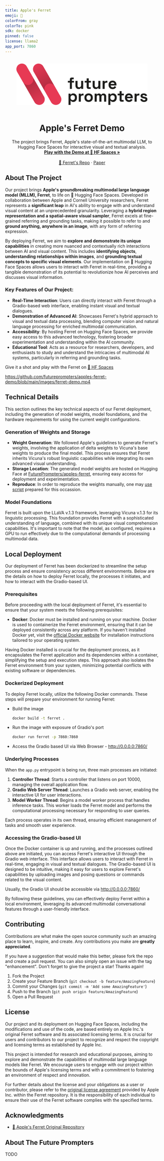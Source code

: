 ```yaml
---
title: Apple's Ferret
emoji: 🦦
colorFrom: gray
colorTo: pink
sdk: docker
pinned: false
license: llama2
app_port: 7860
---
```


<!-- Improved compatibility of back to top link: See: https://github.com/othneildrew/Best-README-Template/pull/73 -->
<a name="readme-top"></a>
<!--
*** Thanks for checking out the Best-README-Template. If you have a suggestion
*** that would make this better, please fork the repo and create a pull request
*** or simply open an issue with the tag "enhancement".
*** Don't forget to give the project a star!
*** Thanks again! Now go create something AMAZING! :D
-->



<!-- PROJECT SHIELDS -->
<!--
*** I'm using markdown "reference style" links for readability.
*** Reference links are enclosed in brackets [ ] instead of parentheses ( ).
*** See the bottom of this document for the declaration of the reference variables
*** for contributors-url, forks-url, etc. This is an optional, concise syntax you may use.
*** https://www.markdownguide.org/basic-syntax/#reference-style-links
-->
<!-- [![Contributors][contributors-shield]][contributors-url]
[![Forks][forks-shield]][forks-url]
[![Stargazers][stars-shield]][stars-url]
[![Issues][issues-shield]][issues-url]
[![MIT License][license-shield]][license-url]
[![LinkedIn][linkedin-shield]][linkedin-url] -->



<!-- PROJECT LOGO -->
<br />
<div align="center">
  <a href="https://github.com/futureprompters/apples-ferret-demo">
    <img src="images/logo-fp-color-black.png" alt="Logo" width="430" height="135">
  </a>
<br/>
<br/>
<h1 align="center">Apple's Ferret Demo</h1>

  <p align="center">
    The project brings Ferret, Apple's state-of-the-art multimodal LLM, to Hugging Face Spaces for interactive visual and textual analysis.
    <br />
    <a href="https://huggingface.co/spaces/FuturePrompters/apples-ferret"><strong>Play with the Demo at 🤗 HF Spaces »</strong></a>
    <br />
    <br />
    <a href="https://github.com/apple/ml-ferret">🦦 Ferret's Repo</a>
    ·
    <a href="https://arxiv.org/abs/2310.07704">Paper</a>
  </p>
</div>

## About The Project

Our project brings **Apple's groundbreaking multimodal large language model (MLLM), Ferret**, to life on 🤗 Hugging Face Spaces. Developed in collaboration between Apple and Cornell University researchers, Ferret represents a **significant leap** in AI's ability to engage with and understand visual content at an unprecedented granularity. Leveraging a **hybrid region representation and a spatial-aware visual sampler**, Ferret excels at fine-grained referring and grounding tasks, making it possible to refer to and **ground anything, anywhere in an image**, with any form of referring expression.

By deploying Ferret, we aim to **explore and demonstrate its unique capabilities** in creating more nuanced and contextually rich interactions between AI and visual content. This includes **identifying objects**, **understanding relationships within images**, and **grounding textual concepts to specific visual elements**. Our implementation on 🤗 Hugging Face Spaces allows users to interact with Ferret in real-time, providing a tangible demonstration of its potential to revolutionize how AI perceives and discusses visual information.

### Key Features of Our Project:

- **Real-Time Interaction**: Users can directly interact with Ferret through a Gradio-based web interface, enabling instant visual and textual dialogues.
- **Demonstration of Advanced AI**: Showcases Ferret's hybrid approach to visual and textual data processing, blending computer vision and natural language processing for enriched multimodal communication.
- **Accessibility**: By hosting Ferret on Hugging Face Spaces, we provide easy access to this advanced technology, fostering broader experimentation and understanding within the AI community.
- **Educational Tool**: Acts as a resource for researchers, developers, and enthusiasts to study and understand the intricacies of multimodal AI systems, particularly in referring and grounding tasks.

Give it a shot and play with the Ferret on [🤗 HF Spaces](https://huggingface.co/spaces/FuturePrompters/apples-ferret)

https://github.com/futureprompters/apples-ferret-demo/blob/main/images/ferret-demo.mp4

## Technical Details

This section outlines the key technical aspects of our Ferret deployment, including the generation of model weights, model foundations, and the hardware requirements for using the current weight configurations.

### Generation of Weights and Storage
- **Weight Generation**: We followed Apple's guidelines to generate Ferret's weights, involving the application of delta weights to Vicuna's base weights to produce the final model. This process ensures that Ferret inherits Vicuna's robust linguistic capabilities while integrating its own advanced visual understanding.
- **Storage Location**: The generated model weights are hosted on Hugging Face at [FuturePrompters/apples-ferret](https://huggingface.co/FuturePrompters/apples-ferret), ensuring easy access for deployment and experimentation.
- **Reproduce**: In order to reproduce the weights manually, one may [use script](https://huggingface.co/FuturePrompters/apples-ferret/blob/main/ferret-7b-v1-3/reproduce.sh) prepared for this occassion.

### Model Foundations
Ferret is built upon the LLaVA v.1.3 framework, leveraging Vicuna v.1.3 for its linguistic processing. This foundation provides Ferret with a sophisticated understanding of language, combined with its unique visual comprehension capabilities. It's important to note that the model, as configured, requires a GPU to run effectively due to the computational demands of processing multimodal data.

## Local Deployment

Our deployment of Ferret has been dockerized to streamline the setup process and ensure consistency across different environments. Below are the details on how to deploy Ferret locally, the processes it initiates, and how to interact with the Gradio-based UI.

### Prerequisites

Before proceeding with the local deployment of Ferret, it's essential to ensure that your system meets the following prerequisites:

- **Docker**: Docker must be installed and running on your machine. Docker is used to containerize the Ferret environment, ensuring that it can be deployed consistently across any platform. If you haven't installed Docker yet, visit the [official Docker website](https://www.docker.com/get-started) for installation instructions tailored to your operating system.

Having Docker installed is crucial for the deployment process, as it encapsulates the Ferret application and its dependencies within a container, simplifying the setup and execution steps. This approach also isolates the Ferret environment from your system, minimizing potential conflicts with existing software or dependencies.

### Dockerized Deployment
To deploy Ferret locally, utilize the following Docker commands. These steps will prepare your environment for running Ferret:
- Build the image
  ```bash
  docker build -t ferret .
  ```
- Run the image with exposure of Gradio's port
  ```bash
  docker run ferret -p 7860:7860
  ```
- Access the Gradio based UI via Web Browser - http://0.0.0.0:7860/

### Underlying Processes
When the `app.py` entrypoint is being run, three main processes are initiated:
1. **Controller Thread**: Starts a controller that listens on port 10000, managing the overall application flow.
2. **Gradio Web Server Thread**: Launches a Gradio web server, enabling the interactive UI for user interactions.
3. **Model Worker Thread**: Begins a model worker process that handles inference tasks. This worker loads the Ferret model and performs the computational processing necessary for responding to user queries.

Each process operates in its own thread, ensuring efficient management of tasks and smooth user experience.

### Accessing the Gradio-based UI
Once the Docker container is up and running, and the processes outlined above are initiated, you can access Ferret's interactive UI through the Gradio web interface. This interface allows users to interact with Ferret in real-time, engaging in visual and textual dialogues. The Gradio-based UI is designed to be intuitive, making it easy for users to explore Ferret's capabilities by uploading images and posing questions or commands related to the visual content.

Usually, the Gradio UI should be accessible via http://0.0.0.0:7860/

By following these guidelines, you can effectively deploy Ferret within a local environment, leveraging its advanced multimodal conversational features through a user-friendly interface.

## Contributing

Contributions are what make the open source community such an amazing place to learn, inspire, and create. Any contributions you make are **greatly appreciated**.

If you have a suggestion that would make this better, please fork the repo and create a pull request. You can also simply open an issue with the tag "enhancement".
Don't forget to give the project a star! Thanks again!

1. Fork the Project
2. Create your Feature Branch (`git checkout -b feature/AmazingFeature`)
3. Commit your Changes (`git commit -m 'Add some AmazingFeature'`)
4. Push to the Branch (`git push origin feature/AmazingFeature`)
5. Open a Pull Request

## License

Our project and its deployment on Hugging Face Spaces, including the modifications and use of the code, are based entirely on Apple Inc.'s original Ferret software and its associated licensing terms. It is crucial for users and contributors to our project to recognize and respect the copyright and licensing terms as established by Apple Inc.

This project is intended for research and educational purposes, aiming to explore and demonstrate the capabilities of multimodal large language models like Ferret. We encourage users to engage with our project within the bounds of Apple's licensing terms and with a commitment to fostering an environment of respect and innovation.

For further details about the license and your obligations as a user or contributor, please refer to the [original license agreement](https://github.com/apple/ml-ferret/blob/main/LICENSE) provided by Apple Inc. within the Ferret repository. It is the responsibility of each individual to ensure their use of the Ferret software complies with the specified terms.

## Acknowledgments

* [🦦 Apple's Ferret Original Repository](https://github.com/apple/ml-ferret)

## About The Future Prompters
TODO